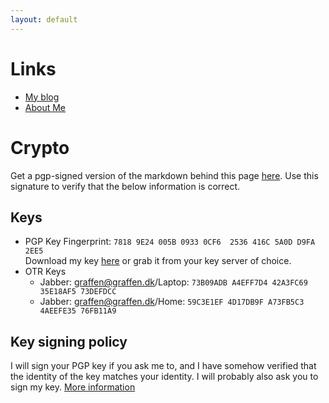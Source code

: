 ```yaml
---
layout: default
---
```


# Links

* [My blog](https://blog.graffen.dk)
* [About Me](https://about.me/graffen)

# Crypto
Get a pgp-signed version of the markdown behind this page [here](index.md.asc). Use this signature to verify that 
the below information is correct.

## Keys
* PGP Key Fingerprint: `7818 9E24 005B 0933 0CF6  2536 416C 5A0D D9FA 2EE5`  
Download my key [here](graffen.asc) or grab it from your key server of choice.
* OTR Keys
  * Jabber: graffen@graffen.dk/Laptop: `73B09ADB A4EFF7D4 42A3FC69 35E18AF5 73DEFDCC`
  * Jabber: graffen@graffen.dk/Home: `59C3E1EF 4D17DB9F A73FB5C3 4AEEFE35 76FB11A9`

## Key signing policy
I will sign your PGP key if you ask me to, and I have somehow verified that the identity of the key matches your
identity. I will probably also ask you to sign my key. [More information](https://blog.graffen.dk/KeySigningPolicy)